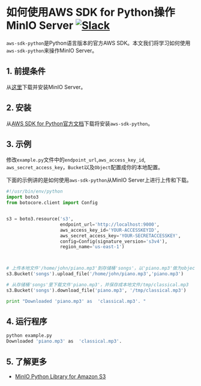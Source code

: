 # 如何使用AWS SDK for Python操作MinIO Server [![Slack](https://slack.min.io/slack?type=svg)](https://slack.min.io)

`aws-sdk-python`是Python语言版本的官方AWS SDK。本文我们将学习如何使用`aws-sdk-python`来操作MinIO Server。

## 1. 前提条件

从[这里](https://docs.min.io/docs/minio-quickstart-guide)下载并安装MinIO Server。

## 2. 安装

从[AWS SDK for Python官方文档](https://aws.amazon.com/sdk-for-python/)下载将安装`aws-sdk-python`。

## 3. 示例

修改``example.py``文件中的``endpoint_url``,``aws_access_key_id``, ``aws_secret_access_key``，``Bucket``以及``Object``配置成你的本地配置。

下面的示例讲的是如何使用`aws-sdk-python`从MinIO Server上进行上传和下载。

```python
#!/usr/bin/env/python
import boto3
from botocore.client import Config


s3 = boto3.resource('s3',
                    endpoint_url='http://localhost:9000',
                    aws_access_key_id='YOUR-ACCESSKEYID',
                    aws_secret_access_key='YOUR-SECRETACCESSKEY',
                    config=Config(signature_version='s3v4'),
                    region_name='us-east-1')



# 上传本地文件'/home/john/piano.mp3'到存储桶'songs'，以'piano.mp3'做为object name。
s3.Bucket('songs').upload_file('/home/john/piano.mp3','piano.mp3')

# 从存储桶'songs'里下载文件'piano.mp3'，并保存成本地文件/tmp/classical.mp3
s3.Bucket('songs').download_file('piano.mp3', '/tmp/classical.mp3')

print "Downloaded 'piano.mp3' as  'classical.mp3'. "
```

## 4. 运行程序

```sh
python example.py
Downloaded 'piano.mp3' as  'classical.mp3'.
```
## 5. 了解更多

* [MinIO Python Library for Amazon S3](https://docs.min.io/docs/python-client-quickstart-guide)

